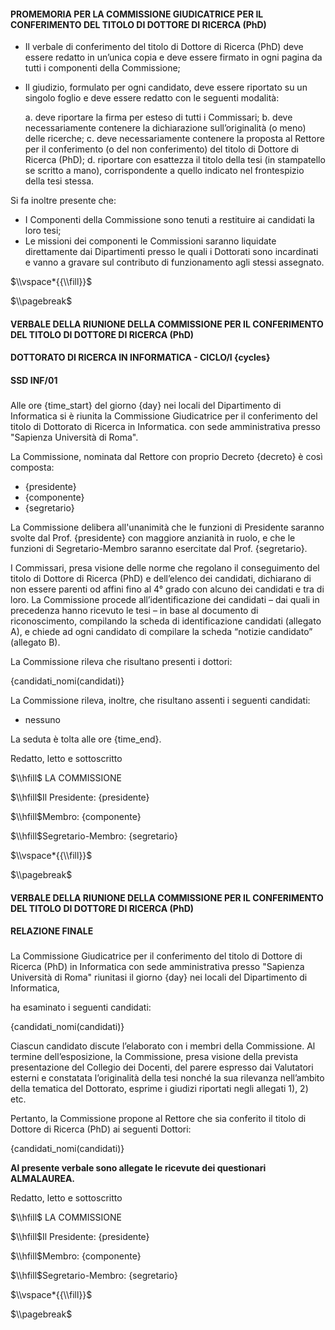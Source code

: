 #### PROMEMORIA PER LA COMMISSIONE GIUDICATRICE PER IL CONFERIMENTO DEL TITOLO DI DOTTORE DI RICERCA (PhD)

* Il verbale di conferimento del titolo di Dottore di Ricerca (PhD) deve essere redatto in un’unica copia e deve essere firmato in ogni pagina da tutti i componenti della Commissione;

* Il giudizio, formulato per ogni candidato, deve essere riportato su un singolo foglio e deve essere redatto con le seguenti modalità:
    
    a. deve riportare la firma per esteso di tutti i Commissari;
    b. deve necessariamente contenere la dichiarazione sull’originalità (o meno) delle ricerche;
    c. deve necessariamente contenere la proposta al Rettore per il conferimento (o del non conferimento) del titolo di Dottore di Ricerca (PhD);
    d. riportare con esattezza il titolo della tesi (in stampatello se scritto a mano), corrispondente a quello indicato nel frontespizio della tesi stessa.

Si fa inoltre presente che:

* I Componenti della Commissione sono tenuti a restituire ai candidati la loro tesi;
* Le missioni dei componenti le Commissioni saranno liquidate direttamente dai Dipartimenti presso le quali i Dottorati sono incardinati e vanno a gravare sul contributo di funzionamento agli stessi assegnato.

$\\vspace*{{\\fill}}$

$\\pagebreak$

#### VERBALE DELLA RIUNIONE DELLA COMMISSIONE PER IL CONFERIMENTO DEL TITOLO DI DOTTORE DI RICERCA (PhD)

#### DOTTORATO DI RICERCA IN INFORMATICA - CICLO/I {cycles}

#### SSD INF/01

###

Alle ore {time_start} del giorno {day} nei locali del
Dipartimento di Informatica si è riunita la Commissione Giudicatrice per
il conferimento del titolo di Dottorato di Ricerca in Informatica.
con sede amministrativa presso "Sapienza Università di Roma".

La Commissione, nominata dal Rettore con proprio Decreto
{decreto} è così composta:

* {presidente}
* {componente}
* {segretario}


La Commissione delibera all'unanimità che le funzioni di Presidente saranno svolte dal Prof. {presidente}
con maggiore anzianità in ruolo, e che le funzioni di Segretario-Membro saranno esercitate
dal Prof. {segretario}.

I Commissari, presa visione delle norme che regolano il conseguimento del titolo di Dottore di Ricerca (PhD) e dell’elenco dei candidati, dichiarano di non essere parenti od affini fino al 4° grado con alcuno dei candidati e tra di loro. 
La Commissione procede all’identificazione dei candidati – dai quali in precedenza hanno ricevuto le tesi – in base al documento di riconoscimento, compilando la scheda di identificazione candidati (allegato A), e chiede ad ogni candidato di compilare la scheda “notizie candidato” (allegato B).

La Commissione rileva che risultano presenti i dottori:

{candidati_nomi(candidati)}

La Commissione rileva, inoltre, che risultano assenti i seguenti candidati:

* nessuno

La seduta è tolta alle ore {time_end}.

Redatto, letto e sottoscritto


$\\hfill$ LA COMMISSIONE

$\\hfill$Il Presidente: {presidente}

$\\hfill$Membro: {componente}

$\\hfill$Segretario-Membro: {segretario}

$\\vspace*{{\\fill}}$

$\\pagebreak$

#### VERBALE DELLA RIUNIONE DELLA COMMISSIONE PER IL CONFERIMENTO DEL TITOLO DI DOTTORE DI RICERCA (PhD)

#### RELAZIONE FINALE

###

La Commissione Giudicatrice per il conferimento del titolo di Dottore di Ricerca (PhD)
in Informatica con sede amministrativa presso "Sapienza Università di Roma"
riunitasi il giorno {day} nei locali del
Dipartimento di Informatica,

ha esaminato i seguenti candidati:

{candidati_nomi(candidati)}

Ciascun candidato discute l’elaborato con i membri della Commissione. 
Al termine dell’esposizione, la Commissione, presa visione della prevista presentazione del Collegio dei Docenti, del parere espresso dai Valutatori esterni e constatata l’originalità della tesi nonché la sua rilevanza nell’ambito della tematica del Dottorato, esprime i giudizi riportati negli allegati 1), 2) etc.

Pertanto, la Commissione propone al Rettore che sia conferito il titolo di Dottore di Ricerca (PhD) ai seguenti Dottori:

{candidati_nomi(candidati)}

**Al presente verbale sono allegate le ricevute dei questionari ALMALAUREA.**

Redatto, letto e sottoscritto

$\\hfill$ LA COMMISSIONE

$\\hfill$Il Presidente: {presidente}

$\\hfill$Membro: {componente}

$\\hfill$Segretario-Membro: {segretario}

$\\vspace*{{\\fill}}$

$\\pagebreak$

